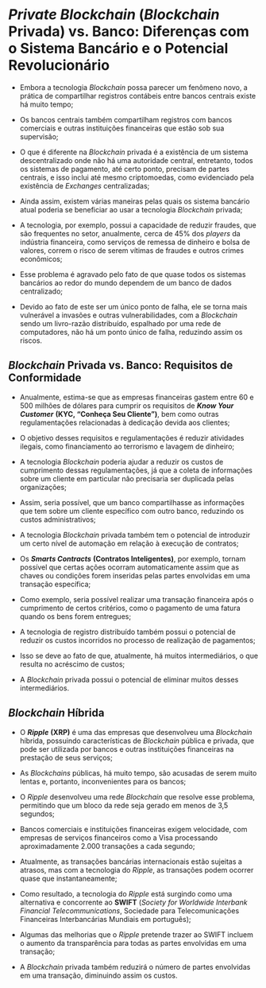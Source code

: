 # ***Private Blockchain*** **(*Blockchain* Privada) vs. Banco: Diferenças com o Sistema Bancário e o Potencial Revolucionário**

- Embora a tecnologia *Blockchain* possa parecer um fenômeno novo, a prática de compartilhar registros contábeis entre bancos centrais existe há muito tempo;

- Os bancos centrais também compartilham registros com bancos comerciais e outras instituições financeiras que estão sob sua supervisão;

- O que é diferente na *Blockchain* privada é a existência de um sistema descentralizado onde não há uma autoridade central, entretanto, todos os sistemas de pagamento, até certo ponto, precisam de partes centrais, e isso inclui até mesmo criptomoedas, como evidenciado pela existência de *Exchanges* centralizadas;

- Ainda assim, existem várias maneiras pelas quais os sistema bancário atual poderia se beneficiar ao usar a tecnologia *Blockchain* privada;

- A tecnologia, por exemplo, possui a capacidade de reduzir fraudes, que são frequentes no setor, anualmente, cerca de 45% dos *players* da indústria financeira, como serviços de remessa de dinheiro e bolsa de valores, correm o risco de serem vítimas de fraudes e outros crimes econômicos;

- Esse problema é agravado pelo fato de que quase todos os sistemas bancários ao redor do mundo dependem de um banco de dados centralizado;

- Devido ao fato de este ser um único ponto de falha, ele se torna mais vulnerável a invasões e outras vulnerabilidades, com a *Blockchain* sendo um livro-razão distribuído, espalhado por uma rede de computadores, não há um ponto único de falha, reduzindo assim os riscos.

## ***Blockchain*** **Privada vs. Banco: Requisitos de Conformidade**

- Anualmente, estima-se que as empresas financeiras gastem entre 60 e 500 milhões de dólares para cumprir os requisitos de ***Know Your Customer*** **(KYC, “Conheça Seu Cliente”)**, bem como outras regulamentações relacionadas à dedicação devida aos clientes;

- O objetivo desses requisitos e regulamentações é reduzir atividades ilegais, como financiamento ao terrorismo e lavagem de dinheiro;

- A tecnologia *Blockchain* poderia ajudar a reduzir os custos de cumprimento dessas regulamentações, já que a coleta de informações sobre um cliente em particular não precisaria ser duplicada pelas organizações;

- Assim, seria possível, que um banco compartilhasse as informações que tem sobre um cliente específico com outro banco, reduzindo os custos administrativos;

- A tecnologia *Blockchain* privada também tem o potencial de introduzir um certo nível de automação em relação à execução de contratos;

- Os ***Smarts Contracts*** **(Contratos Inteligentes)**, por exemplo, tornam possível que certas ações ocorram automaticamente assim que as chaves ou condições forem inseridas pelas partes envolvidas em uma transação específica;

- Como exemplo, seria possível realizar uma transação financeira após o cumprimento de certos critérios, como o pagamento de uma fatura quando os bens forem entregues;

- A tecnologia de registro distribuído também possui o potencial de reduzir os custos incorridos no processo de realização de pagamentos;

- Isso se deve ao fato de que, atualmente, há muitos intermediários, o que resulta no acréscimo de custos;

- A *Blockchain* privada possui o potencial de eliminar muitos desses intermediários.

## ***Blockchain*** **Híbrida**

- O ***Ripple*** **(XRP)** é uma das empresas que desenvolveu uma *Blockchain* híbrida, possuindo características de *Blockchain* pública e privada, que pode ser utilizada por bancos e outras instituições financeiras na prestação de seus serviços;

- As *Blockchains* públicas, há muito tempo, são acusadas de serem muito lentas e, portanto, inconvenientes para os bancos;

- O *Ripple* desenvolveu uma rede *Blockchain* que resolve esse problema, permitindo que um bloco da rede seja gerado em menos de 3,5 segundos;

- Bancos comerciais e instituições financeiras exigem velocidade, com empresas de serviços financeiros como a Visa processando aproximadamente 2.000 transações a cada segundo;

- Atualmente, as transações bancárias internacionais estão sujeitas a atrasos, mas com a tecnologia do *Ripple*, as transações podem ocorrer quase que instantaneamente;

- Como resultado, a tecnologia do *Ripple* está surgindo como uma alternativa e concorrente ao **SWIFT** (*Society for Worldwide Interbank Financial Telecommunications*, Sociedade para Telecomunicações Financeiras Interbancárias Mundiais em português);

- Algumas das melhorias que o *Ripple* pretende trazer ao SWIFT incluem o aumento da transparência para todas as partes envolvidas em uma transação;

- A *Blockchain* privada também reduzirá o número de partes envolvidas em uma transação, diminuindo assim os custos.